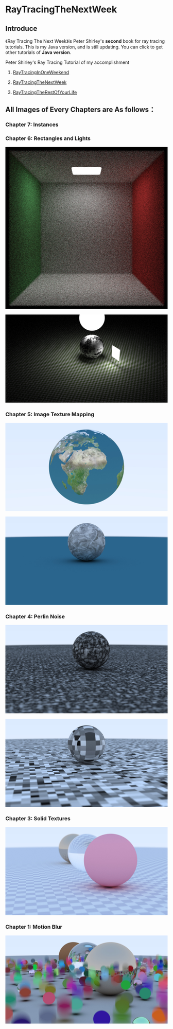 # RayTracingTheNextWeek

## Introduce

《Ray Tracing The Next Week》is Peter Shirley's **second** book for ray tracing tutorials. This is my Java version, and is still updating. You can click to get other tutorials of **Java version**.

Peter Shirley's Ray Tracing Tutorial of my accomplishment

1. [RayTracingInOneWeekend](https://github.com/yhcheer/RayTracingInOneWeekend)

2. [RayTracingTheNextWeek](https://github.com/yhcheer/RayTracingTheNextWeek)

3. [RayTracingTheRestOfYourLife](https://github.com/yhcheer/RayTracingTheRestOfYourLife)

## All Images of Every Chapters are As follows：

### Chapter 7: Instances



### Chapter 6: Rectangles and Lights

![](https://raw.githubusercontent.com/yhcheer/RayTracingTheNextWeek/master/images/Raytracing_ch6_3.jpg)

![](https://raw.githubusercontent.com/yhcheer/RayTracingTheNextWeek/master/images/Raytracing_ch6_2.jpg)

### Chapter 5: Image Texture Mapping

![](https://raw.githubusercontent.com/yhcheer/RayTracingTheNextWeek/master/images/Raytracing_ch5_1.jpg)

![](https://raw.githubusercontent.com/yhcheer/RayTracingTheNextWeek/master/images/Raytracing_ch5_2.jpg)

### Chapter 4: Perlin Noise

![](https://raw.githubusercontent.com/yhcheer/RayTracingTheNextWeek/master/images/Raytracing_ch4_6.jpg)

![](https://raw.githubusercontent.com/yhcheer/RayTracingTheNextWeek/master/images/Raytracing_ch4_1.jpg)

### Chapter 3: Solid Textures

![](https://raw.githubusercontent.com/yhcheer/RayTracingTheNextWeek/master/images/Raytracing_ch3_2.jpg)

### Chapter 1: Motion Blur

![](https://raw.githubusercontent.com/yhcheer/RayTracingTheNextWeek/master/images/Cp1.jpg)